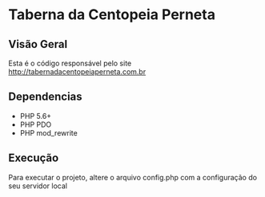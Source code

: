 # Taberna da Centopeia Perneta

## Visão Geral

Esta é o código responsável pelo site http://tabernadacentopeiaperneta.com.br

## Dependencias

* PHP 5.6+
* PHP PDO
* PHP mod_rewrite 

## Execução

Para executar o projeto, altere o arquivo config.php com a configuração do seu servidor local

